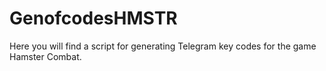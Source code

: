 # GenofcodesHMSTR
 Here you will find a script for generating Telegram key codes for the game Hamster Combat.
